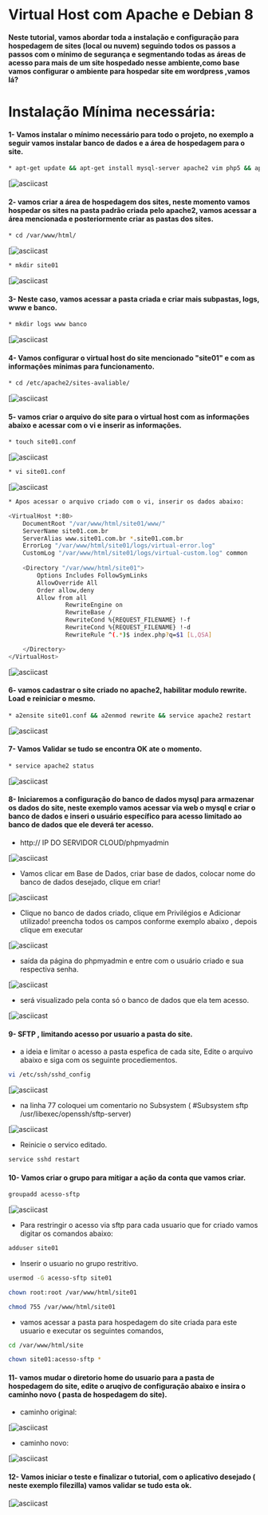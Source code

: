 Virtual Host com Apache e Debian 8
===========

#### Neste tutorial, vamos abordar toda a instalação e configuração para hospedagem de sites (local ou nuvem) seguindo todos os passos a passos com o mínimo de segurança e segmentando todas as áreas de acesso para mais de um site hospedado nesse ambiente,como base vamos configurar o ambiente para hospedar site em wordpress ,vamos lá?


Instalação Mínima necessária:
===========

#### 1- Vamos instalar o mínimo necessário para todo o projeto, no exemplo a seguir vamos instalar banco de dados e a área de hospedagem para o site.


```sh
* apt-get update && apt-get install mysql-server apache2 vim php5 && apt-get install phpmyadmin -y
```

[![asciicast](https://github.com/MagnoMonteCerqueira/Apache/blob/master/src/img/apache2-site-01.PNG)


#### 2- vamos criar a área de hospedagem dos sites, neste momento vamos hospedar os sites na pasta padrão criada pelo apache2, vamos acessar a área mencionada e posteriormente criar as pastas dos sites.

```sh
* cd /var/www/html/
```

[![asciicast](https://github.com/MagnoMonteCerqueira/Apache/blob/master/src/img/apache2-site-02.PNG)

```sh
* mkdir site01
```

[![asciicast](https://github.com/MagnoMonteCerqueira/Apache/blob/master/src/img/apache2-site-03.PNG)


#### 3- Neste caso, vamos acessar a pasta criada e criar mais subpastas, logs, www e banco.

```sh
* mkdir logs www banco
```

[![asciicast](https://github.com/MagnoMonteCerqueira/Apache/blob/master/src/img/apache2-site-04.PNG)


#### 4- Vamos configurar o virtual host do site mencionado "site01" e com as informações mínimas para funcionamento.

```sh
* cd /etc/apache2/sites-avaliable/
```

[![asciicast](https://github.com/MagnoMonteCerqueira/Apache/blob/master/src/img/apache2-site-05.PNG)


#### 5- vamos criar o arquivo do site para o virtual host com as informações abaixo e acessar com o vi e inserir as informações.

```sh
* touch site01.conf
```

[![asciicast](https://github.com/MagnoMonteCerqueira/Apache/blob/master/src/img/apache2-site-06.PNG)

```sh
* vi site01.conf
```

[![asciicast](https://github.com/MagnoMonteCerqueira/Apache/blob/master/src/img/apache2-site-08.PNG)

```sh
* Apos acessar o arquivo criado com o vi, inserir os dados abaixo:
```

```sh
<VirtualHost *:80>
    DocumentRoot "/var/www/html/site01/www/"
    ServerName site01.com.br
    ServerAlias www.site01.com.br *.site01.com.br
    ErrorLog "/var/www/html/site01/logs/virtual-error.log"
    CustomLog "/var/www/html/site01/logs/virtual-custom.log" common
    
    <Directory "/var/www/html/site01">
        Options Includes FollowSymLinks
        AllowOverride All
        Order allow,deny
        Allow from all
                RewriteEngine on
                RewriteBase /
                RewriteCond %{REQUEST_FILENAME} !-f
                RewriteCond %{REQUEST_FILENAME} !-d
                RewriteRule ^(.*)$ index.php?q=$1 [L,QSA]

    </Directory>
</VirtualHost>
```

[![asciicast](https://github.com/MagnoMonteCerqueira/Apache/blob/master/src/img/apache2-site-09.PNG)


#### 6- vamos cadastrar o site criado no apache2, habilitar modulo rewrite. Load e reiniciar o mesmo.

```sh
* a2ensite site01.conf && a2enmod rewrite && service apache2 restart
```

[![asciicast](https://github.com/MagnoMonteCerqueira/Apache/blob/master/src/img/apache2-site-10.PNG)


#### 7- Vamos Validar se tudo se encontra OK ate o momento.

```sh
* service apache2 status
```

[![asciicast](https://github.com/MagnoMonteCerqueira/Apache/blob/master/src/img/apache2-site-11.PNG)


#### 8- Iniciaremos a configuração do banco de dados mysql para armazenar os dados do site, neste exemplo vamos acessar via web o mysql e criar o banco de dados e inseri o usuário específico para acesso limitado ao banco de dados que ele deverá ter acesso.


* http:// IP DO SERVIDOR CLOUD/phpmyadmin


[![asciicast](https://github.com/MagnoMonteCerqueira/Apache/blob/master/src/img/apache2-site-12.PNG)


* Vamos clicar em Base de Dados, criar base de dados, colocar nome do banco de dados desejado, clique em criar!


[![asciicast](https://github.com/MagnoMonteCerqueira/Apache/blob/master/src/img/apache2-site-13.PNG)


* Clique no banco de dados criado, clique em Privilégios e Adicionar utilizado! preencha todos os campos conforme exemplo abaixo , depois clique em executar


[![asciicast](https://github.com/MagnoMonteCerqueira/Apache/blob/master/src/img/apache2-site-14.PNG)


* saída da página do phpmyadmin e entre com o usuário criado e sua respectiva senha.


[![asciicast](https://github.com/MagnoMonteCerqueira/Apache/blob/master/src/img/apache2-site-15.PNG)


* será visualizado pela conta só o banco de dados que ela tem acesso.


[![asciicast](https://github.com/MagnoMonteCerqueira/Apache/blob/master/src/img/apache2-site-16.PNG)


#### 9- SFTP , limitando acesso por usuario a pasta do site.


* a ideia e limitar o acesso a pasta espefica de cada site, Edite o arquivo abaixo e siga com os seguinte procediementos.


```sh
vi /etc/ssh/sshd_config
```

[![asciicast](https://github.com/MagnoMonteCerqueira/Apache/blob/master/src/img/apache2-site-17.PNG)


* na linha 77 coloquei um comentario no Subsystem ( #Subsystem sftp /usr/libexec/openssh/sftp-server)


[![asciicast](https://github.com/MagnoMonteCerqueira/Apache/blob/master/src/img/apache2-site-118.PNG)


* Reinicie o servico editado.


```sh
service sshd restart
```


#### 10- Vamos criar o grupo para mitigar a ação da conta que vamos criar.


```sh
groupadd acesso-sftp
```


[![asciicast](https://github.com/MagnoMonteCerqueira/Apache/blob/master/src/img/apache2-site-19.PNG)


* Para restringir o acesso via sftp para cada usuario que for criado vamos digitar os comandos abaixo:


```sh
adduser site01 
```


* Inserir o usuario no grupo restritivo.

```sh
usermod -G acesso-sftp site01
```

```sh
chown root:root /var/www/html/site01
```

```sh
chmod 755 /var/www/html/site01
```


* vamos acessar a pasta para hospedagem do site criada para este usuario e executar os seguintes comandos, 

```sh
cd /var/www/html/site
```

```sh
chown site01:acesso-sftp * 
```


#### 11- vamos mudar o diretorio home do usuario para a pasta de hospedagem do site, edite o aruqivo de configuração abaixo e insira o caminho novo ( pasta de hospedagem do site).

* caminho original:

[![asciicast](https://github.com/MagnoMonteCerqueira/Apache/blob/master/src/img/apache2-site-20.PNG)

* caminho novo:

[![asciicast](https://github.com/MagnoMonteCerqueira/Apache/blob/master/src/img/apache2-site-21.PNG)

#### 12- Vamos iniciar o teste e finalizar o tutorial, com o aplicativo desejado ( neste exemplo filezilla) vamos validar se tudo esta ok.


[![asciicast](https://github.com/MagnoMonteCerqueira/Apache/blob/master/src/img/apache2-site-22.PNG)


